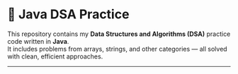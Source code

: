 # 🚀 Java DSA Practice

This repository contains my **Data Structures and Algorithms (DSA)** practice code written in **Java**.  
It includes problems from arrays, strings, and other categories — all solved with clean, efficient approaches.

---

[//]: # (## 📂 Folder Structure)
